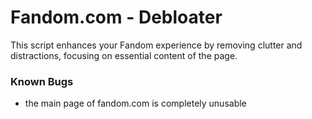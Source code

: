 # Fandom.com - Debloater

This script enhances your Fandom experience by removing clutter and distractions, focusing on essential content of the page.


### Known Bugs
  - the main page of fandom.com is completely unusable
